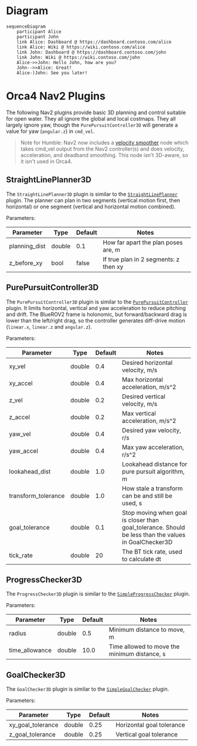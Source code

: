 # Diagram

```mermaid
sequenceDiagram
    participant Alice
    participant John
    link Alice: Dashboard @ https://dashboard.contoso.com/alice
    link Alice: Wiki @ https://wiki.contoso.com/alice
    link John: Dashboard @ https://dashboard.contoso.com/john
    link John: Wiki @ https://wiki.contoso.com/john
    Alice->>John: Hello John, how are you?
    John-->>Alice: Great!
    Alice-)John: See you later!
```



# Orca4 Nav2 Plugins

The following Nav2 plugins provide basic 3D planning and control suitable for open water. They all
ignore the global and local costmaps. They all largely ignore yaw, though the
`PurePursuitController3D` will generate a value for yaw (`angular.z`) in `cmd_vel`.

> Note for Humble: Nav2 now includes a [velocity smoother](https://navigation.ros.org/configuration/packages/configuring-velocity-smoother.html)
node which takes cmd_vel output from the Nav2 controller(s) and does velocity, acceleration, and deadband smoothing.
This node isn't 3D-aware, so it isn't used in Orca4.

## StraightLinePlanner3D

The `StraightLinePlanner3D` plugin is similar to the 
[`StraightLinePlanner`](https://github.com/ros-planning/navigation2_tutorials/tree/master/nav2_straightline_planner) plugin.
The planner can plan in two segments (vertical motion first, then horizontal) or one segment
(vertical and horizontal motion combined).

Parameters:

| Parameter     | Type   | Default | Notes                                 |
|---------------|--------|---------|---------------------------------------|
| planning_dist | double | 0.1     | How far apart the plan poses are, m   |
| z_before_xy   | bool   | false   | If true plan in 2 segments: z then xy |

## PurePursuitController3D

The `PurePursuitController3D` plugin is similar to the
[`PurePursuitController`](https://github.com/ros-planning/navigation2_tutorials/tree/master/nav2_pure_pursuit_controller) plugin.
It limits horizontal, vertical and yaw acceleration to reduce pitching and drift.
The BlueROV2 frame is holonomic, but forward/backward drag is lower than the left/right drag, so the
controller generates diff-drive motion (`linear.x`, `linear.z` and `angular.z`).

Parameters:

| Parameter | Type | Default | Notes |
|---|---|---|---|
| xy_vel | double | 0.4 | Desired horizontal velocity, m/s |
| xy_accel | double | 0.4 | Max horizontal acceleration, m/s^2 |
| z_vel | double | 0.2 | Desired vertical velocity, m/s |
| z_accel | double | 0.2 | Max vertical acceleration, m/s^2 |
| yaw_vel | double | 0.4 | Desired yaw velocity, r/s |
| yaw_accel | double | 0.4 | Max yaw acceleration, r/s^2 |
| lookahead_dist | double | 1.0 | Lookahead distance for pure pursuit algorithm, m |
| transform_tolerance | double | 1.0 | How stale a transform can be and still be used, s |
| goal_tolerance | double | 0.1 | Stop moving when goal is closer than goal_tolerance. Should be less than the values in GoalChecker3D |
| tick_rate | double | 20 | The BT tick rate, used to calculate dt |

## ProgressChecker3D

The `ProgressChecker3D` plugin is similar to the
[`SimpleProgressChecker`](https://github.com/ros-planning/navigation2/tree/main/nav2_controller/plugins) plugin.

Parameters:

| Parameter | Type | Default | Notes |
|---|---|---|---|
| radius | double | 0.5 | Minimum distance to move, m |
| time_allowance | double | 10.0 | Time allowed to move the minimum distance, s |

## GoalChecker3D

The `GoalChecker3D` plugin is similar to the
[`SimpleGoalChecker`](https://github.com/ros-planning/navigation2/tree/main/nav2_controller/plugins) plugin.

Parameters:

| Parameter | Type | Default | Notes |
|---|---|---|---|
| xy_goal_tolerance | double | 0.25 | Horizontal goal tolerance |
| z_goal_tolerance | double | 0.25 | Vertical goal tolerance |
